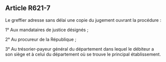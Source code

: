 Article R621-7
----
Le greffier adresse sans délai une copie du jugement ouvrant la procédure :

1° Aux mandataires de justice désignés ;

2° Au procureur de la République ;

3° Au trésorier-payeur général du département dans lequel le débiteur a son
siège et à celui du département où se trouve le principal établissement.
